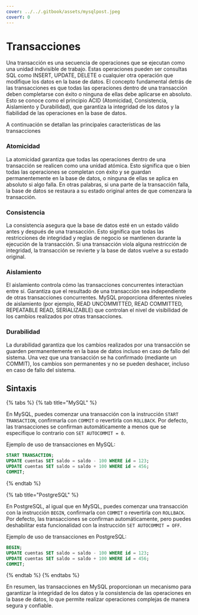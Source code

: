 ```yaml
---
cover: ../../.gitbook/assets/mysqlpost.jpeg
coverY: 0
---
```


# Transacciones

Una transacción es una secuencia de operaciones que se ejecutan como una unidad indivisible de trabajo. Estas operaciones pueden ser consultas SQL como INSERT, UPDATE, DELETE o cualquier otra operación que modifique los datos en la base de datos. El concepto fundamental detrás de las transacciones es que todas las operaciones dentro de una transacción deben completarse con éxito o ninguna de ellas debe aplicarse en absoluto. Esto se conoce como el principio ACID (Atomicidad, Consistencia, Aislamiento y Durabilidad), que garantiza la integridad de los datos y la fiabilidad de las operaciones en la base de datos.

A continuación se detallan las principales características de las transacciones

### Atomicidad

La atomicidad garantiza que todas las operaciones dentro de una transacción se realicen como una unidad atómica. Esto significa que o bien todas las operaciones se completan con éxito y se guardan permanentemente en la base de datos, o ninguna de ellas se aplica en absoluto si algo falla. En otras palabras, si una parte de la transacción falla, la base de datos se restaura a su estado original antes de que comenzara la transacción.

### Consistencia

La consistencia asegura que la base de datos esté en un estado válido antes y después de una transacción. Esto significa que todas las restricciones de integridad y reglas de negocio se mantienen durante la ejecución de la transacción. Si una transacción viola alguna restricción de integridad, la transacción se revierte y la base de datos vuelve a su estado original.

### Aislamiento

El aislamiento controla cómo las transacciones concurrentes interactúan entre sí. Garantiza que el resultado de una transacción sea independiente de otras transacciones concurrentes. MySQL proporciona diferentes niveles de aislamiento (por ejemplo, READ UNCOMMITTED, READ COMMITTED, REPEATABLE READ, SERIALIZABLE) que controlan el nivel de visibilidad de los cambios realizados por otras transacciones.

### Durabilidad

La durabilidad garantiza que los cambios realizados por una transacción se guarden permanentemente en la base de datos incluso en caso de fallo del sistema. Una vez que una transacción se ha confirmado (mediante un COMMIT), los cambios son permanentes y no se pueden deshacer, incluso en caso de fallo del sistema.

## Sintaxis

{% tabs %}
{% tab title="MySQL" %}


En MySQL, puedes comenzar una transacción con la instrucción `START TRANSACTION`, confirmarla con `COMMIT` o revertirla con `ROLLBACK`. Por defecto, las transacciones se confirman automáticamente a menos que se especifique lo contrario con `SET AUTOCOMMIT = 0`.

Ejemplo de uso de transacciones en MySQL:

```sql
START TRANSACTION;
UPDATE cuentas SET saldo = saldo - 100 WHERE id = 123;
UPDATE cuentas SET saldo = saldo + 100 WHERE id = 456;
COMMIT;
```
{% endtab %}

{% tab title="PostgreSQL" %}


En PostgreSQL, al igual que en MySQL, puedes comenzar una transacción con la instrucción `BEGIN`, confirmarla con `COMMIT` o revertirla con `ROLLBACK`. Por defecto, las transacciones se confirman automáticamente, pero puedes deshabilitar esta funcionalidad con la instrucción `SET AUTOCOMMIT = OFF`.

Ejemplo de uso de transacciones en PostgreSQL:

```sql
BEGIN;
UPDATE cuentas SET saldo = saldo - 100 WHERE id = 123;
UPDATE cuentas SET saldo = saldo + 100 WHERE id = 456;
COMMIT;
```
{% endtab %}
{% endtabs %}

En resumen, las transacciones en MySQL proporcionan un mecanismo para garantizar la integridad de los datos y la consistencia de las operaciones en la base de datos, lo que permite realizar operaciones complejas de manera segura y confiable.
